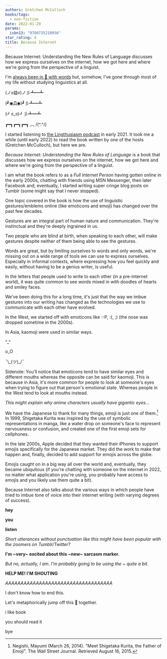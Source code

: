 ```yaml
---
authors: Gretchen McCulloch
books/tags:
  - non-fiction
date: 2022-01-20
params:
  isbn13: "9780735210936"
star_rating: 4
title: Because Internet
---
```


Because Internet: Understanding the New Rules of Language discusses how we
express ourselves on the internet, how we got here and where we're going from
the perspective of a linguist.

<!--more-->

I'm [always been in 💖 with words](/blog/2022-01-14/) but, somehow, I've gone
through most of my life without studying linguistics at all.

(ノಠ益ಠ)ノ彡┻━┻

(┛◉Д◉)┛彡┻━┻

(┛ಠ_ಠ)┛彡┻━┻

┏━┓┏━┓┏━┓ ︵ /(^.^/)

I started listening to [the Lingthusiasm podcast](https://lingthusiasm.com/) in
early 2021. It took me a while (until early 2022) to read the book written by
one of the hosts (Gretchen McCulloch), but here we are.

*Because Internet: Understanding the New Rules of Language* is a book that
discusses how we express ourselves on the internet, how we got here and where
we're going from the perspective of a linguist.

I am what the book refers to as a *Full Internet Person* having gotten online in
the early 2000s, chatting with friends using MSN Messenger, then later Facebook
and, eventually, I started writing super cringe blog posts on Tumblr (some might
say that I never stopped).

One topic covered in the book is how the use of linguistic gestures/emblems
online (like emoticons and emoji) has changed over the past few decades.

Gestures are an integral part of human nature and communication. They're
instinctual and they're deeply ingrained in us.

Two people who are blind at birth, when speaking to each other, will make
gestures despite neither of them being able to see the gestures.

Words are great, but by limiting ourselves to words and only words, we're
missing out on a wide range of tools we can use to express ourselves. Especially
in informal contexts, where expressing how you feel quickly and easily, without
having to be a genius writer, is useful.

In the letters that people used to write to each other (in a pre-internet
world), it was quite common to see words mixed in with doodles of hearts and
smiley faces.

We've been doing this for a long time, it's just that the way we imbue gestures
into our writing has changed as the technologies we use to communicate with each
other have evolved.

In the West, we started off with emoticons like :-P, :(, ;) (the nose was
dropped sometime in the 2000s).

In Asia, kaomoji were used in similar ways.

^\_^

o_O

¯\\\_(ツ)\_/¯

Sidenote: You'll notice that emoticons tend to have similar eyes and different
mouths whereas the opposite can be said for kaomoji. This is because in Asia,
it's more common for people to look at someone's eyes when trying to figure out
that person's emotional state. Whereas people in the West tend to look at mouths
instead.

*This might explain why anime characters usually have gigantic eyes...*

We have the Japanese to thank for many things, emoji is just one of them.[^1] In
1999, Shigetaka Kurita was inspired by the use of symbolic representations in
manga, like a water drop on someone's face to represent nervousness or
confusion, and created one of the first emoji sets for cellphones.

In the late 2000s, Apple decided that they wanted their iPhones to support
emojis specifically for the Japanese market. They did the work to make that
happen and, finally, decided to add support for emojis across the globe.

Emojis caught on in a big way all over the world and, eventually, they became
ubiquitous (if you're chatting with someone on the internet in 2022, no matter
what application you're using, you probably have access to emojis and you likely
use them quite a bit).

Because Internet also talks about the various ways in which people have tried to
imbue tone of voice into their internet writing (with varying degrees of
success).

**hey**

**you**

**listen**

*Short utterances without punctuation like this might have been popular with the
zoomers on Tumblr/Twitter?*

**I'm ~very~ excited about this ~new~ sarcasm marker.**

*But no, actually, I am. I'm probably going to be using the ~ quite a bit.*

**HELP ME! I'M SHOUTING**

*AAAAAAAAAAAAAAAAAAAAAAAAAAAAAAAAAAA*

I don't know how to end this.

Let's metaphorically jump off this 🌉 together.

i like book

you should read it

bye

[^1]:
    Negishi, Mayumi (March 26, 2014). "Meet Shigetaka Kurita, the Father of
    Emoji". The Wall Street Journal. Retrieved August 16, 2015.
